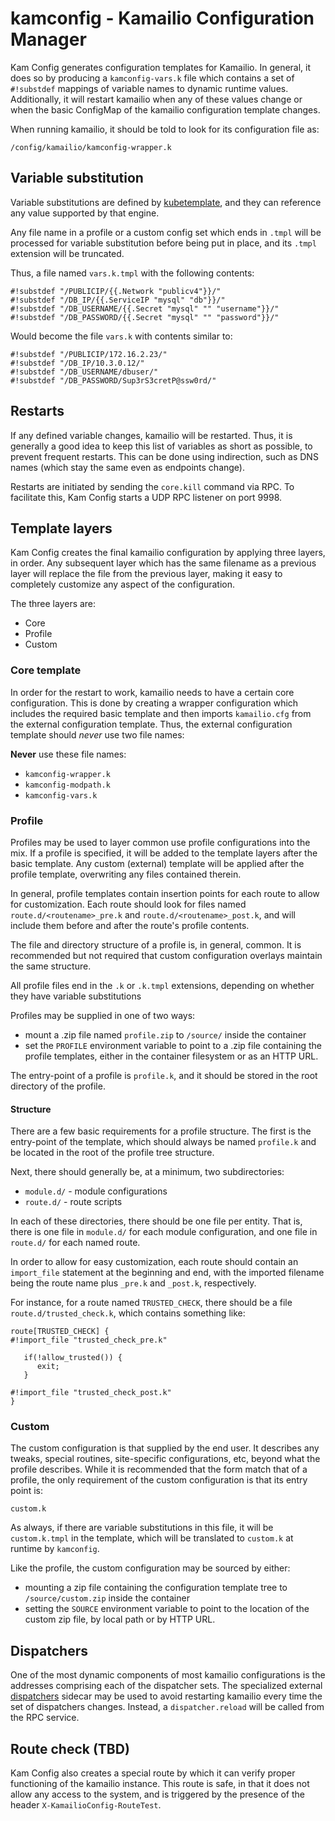 # kamconfig - Kamailio Configuration Manager

Kam Config generates configuration templates for Kamailio.  In general, it does so
by producing a `kamconfig-vars.k` file which contains a set of `#!substdef` mappings of
variable names to dynamic runtime values.  Additionally, it will restart
kamailio when any of these values change or when the basic ConfigMap of the
kamailio configuration template changes.

When running kamailio, it should be told to look for its configuration file as:

`/config/kamailio/kamconfig-wrapper.k`

## Variable substitution

Variable substitutions are defined by
[kubetemplate](github.com/CyCoreSystems/kubetemplate), and they can reference
any value supported by that engine.

Any file name in a profile or a custom config set which ends in `.tmpl` will be
processed for variable substitution before being put in place, and its `.tmpl`
extension will be truncated.

Thus, a file named `vars.k.tmpl` with the following contents:

```
#!substdef "/PUBLICIP/{{.Network "publicv4"}}/"
#!substdef "/DB_IP/{{.ServiceIP "mysql" "db"}}/"
#!substdef "/DB_USERNAME/{{.Secret "mysql" "" "username"}}/"
#!substdef "/DB_PASSWORD/{{.Secret "mysql" "" "password"}}/"
```

Would become the file `vars.k` with contents similar to:

```
#!substdef "/PUBLICIP/172.16.2.23/"
#!substdef "/DB_IP/10.3.0.12/"
#!substdef "/DB_USERNAME/dbuser/"
#!substdef "/DB_PASSWORD/Sup3rS3cretP@ssw0rd/"
```

## Restarts

If any defined variable changes, kamailio will be restarted.  Thus, it is
generally a good idea to keep this list of variables as short as possible, to
prevent frequent restarts.  This can be done using indirection, such as DNS
names (which stay the same even as endpoints change).

Restarts are initiated by sending the `core.kill` command via RPC.  To
facilitate this, Kam Config starts a UDP RPC listener on port 9998.

## Template layers

Kam Config creates the final kamailio configuration by applying three layers, in
order.  Any subsequent layer which has the same filename as a previous layer
will replace the file from the previous layer, making it easy to completely
customize any aspect of the configuration.

The three layers are:
  - Core 
  - Profile 
  - Custom 

### Core template

In order for the restart to work, kamailio needs to have a certain core
configuration.  This is done by creating a wrapper configuration which includes
the required basic template and then imports `kamailio.cfg` from the external
configuration template.  Thus, the external configuration template should
_never_ use two file names:

**Never** use these file names:
 - `kamconfig-wrapper.k`
 - `kamconfig-modpath.k`
 - `kamconfig-vars.k`

### Profile

Profiles may be used to layer common use profile configurations into
the mix.  If a profile is specified, it will be added to the template layers
after the basic template.  Any custom (external) template will be applied after
the profile template, overwriting any files contained therein.

In general, profile templates contain insertion points for each route to allow
for customization.  Each route should look for files named
`route.d/<routename>_pre.k` and `route.d/<routename>_post.k`, and will include
them before and after the route's profile contents.

The file and directory structure of a profile is, in general, common.  It is
recommended but not required that custom configuration overlays maintain the
same structure.

All profile files end in the `.k` or `.k.tmpl` extensions, depending on whether
they have variable substitutions

Profiles may be supplied in one of two ways:
  - mount a .zip file named `profile.zip` to `/source/` inside the container
  - set the `PROFILE` environment variable to point to a .zip file
    containing the profile templates, either in the container filesystem or as
    an HTTP URL.

The entry-point of a profile is `profile.k`, and it should be stored in the root
directory of the profile.

#### Structure

There are a few basic requirements for a profile structure.  The first is the
entry-point of the template, which should always be named `profile.k` and be
located in the root of the profile tree structure.

Next, there should generally be, at a minimum, two subdirectories:

  - `module.d/` - module configurations
  - `route.d/`  - route scripts

In each of these directories, there should be one file per entity.  That is,
there is one file in `module.d/` for each module configuration, and one file in
`route.d/` for each named route.

In order to allow for easy customization, each route should contain an
`import_file` statement at the beginning and end, with the imported filename
being the route name plus `_pre.k` and `_post.k`, respectively.

For instance, for a route named `TRUSTED_CHECK`, there should be a file
`route.d/trusted_check.k`, which contains something like:

```kamailio
route[TRUSTED_CHECK] {
#!import_file "trusted_check_pre.k"
   
   if(!allow_trusted()) {
      exit;
   }

#!import_file "trusted_check_post.k"
}
```

### Custom

The custom configuration is that supplied by the end user.  It describes any
tweaks, special routines, site-specific configurations, etc, beyond what the
profile describes.  While it is recommended that the form match that of a
profile, the only requirement of the custom configuration is that its entry
point is:

`custom.k`

As always, if there are variable substitutions in this file, it will be
`custom.k.tmpl` in the template, which will be translated to `custom.k` at
runtime by `kamconfig`.

Like the profile, the custom configuration may be sourced by either:
  - mounting a zip file containing the configuration template tree to
    `/source/custom.zip` inside the container
  - setting the `SOURCE` environment variable to point to the location of the
    custom zip file, by local path or by HTTP URL.

## Dispatchers

One of the most dynamic components of most kamailio configurations is the
addresses comprising each of the dispatcher sets.  The specialized external
[dispatchers](github.com/CyCoreSystems/dispatchers) sidecar may be used to avoid
restarting kamailio every time the set of dispatchers changes.  Instead, a
`dispatcher.reload` will be called from the RPC service.

## Route check (TBD)

Kam Config also creates a special route by which it can verify proper
functioning of the kamailio instance.  This route is safe, in that it does not
allow any access to the system, and is triggered by the presence of the header
`X-KamailioConfig-RouteTest`.

